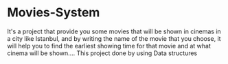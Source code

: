 # Movies-System
It's a project that provide you some movies that will be shown in cinemas in a city like Istanbul, and by writing the name of the movie that you choose, it will help you to find the earliest showing time for that movie and at what cinema will be shown.... This project done by using Data structures

